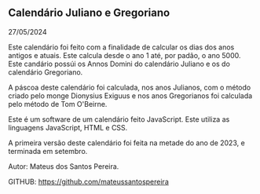 <div class="center"><h2>Calendário Juliano e Gregoriano</h2></div>

<div class="center">27/05/2024</div>

Este calendário foi feito com a finalidade de calcular os dias dos anos antigos e atuais. Este calcula desde o ano 1 até, por padão, o ano 5000. Este candário possúi os Annos Domini do calendário Juliano e os do calendário Gregoriano.

A páscoa deste calendário foi calculada, nos anos Julianos, com o método criado pelo monge Dionysius Exiguus e nos anos Gregorianos foi calculada pelo método de Tom O'Beirne.

Este é um software de um calendário feito JavaScript. Este utiliza as linguagens JavaScript, HTML e CSS.

A primeira versão deste calendário foi feita na metade do ano de 2023, e terminada em setembro. 

Autor: Mateus dos Santos Pereira.

GITHUB: https://github.com/mateussantospereira